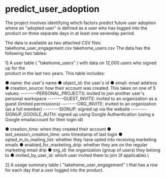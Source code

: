 # predict_user_adoption

The project involves identifying which factors predict future user
adoption where an "adopted user" is defined as a user who has logged into the product on
three separate days in at least one sevenday period.

The data is available as two attached CSV files:
takehome_user_engagement.csv
takehome_users.csv
The data has the following two tables:

1] A user table ( "takehome_users" ) with data on 12,000 users who signed up for the\
product in the last two years. This table includes:

● name: the user's name
● object_id: the user's id
● email: email address
● creation_source: how their account was created. This takes on one of 5 values:
--------PERSONAL_PROJECTS: invited to join another user's personal workspace
--------GUEST_INVITE: invited to an organization as a guest (limited permissions)
--------ORG_INVITE: invited to an organization (as a full member)
--------SIGNUP: signed up via the website
--------SIGNUP_GOOGLE_AUTH: signed up using Google Authentication (using a Google emailaccount for their login id)

● creation_time: when they created their account
● last_session_creation_time: unix timestamp of last login
● opted_in_to_mailing_list: whether they have opted into receiving marketing emails
● enabled_for_marketing_drip: whether they are on the regular marketing email drip
● org_id: the organization (group of users) they belong to
● invited_by_user_id: which user invited them to join (if applicable).\

2] A usage summary table ( "takehome_user_engagement" ) that has a row for each day that a user logged into the product.
